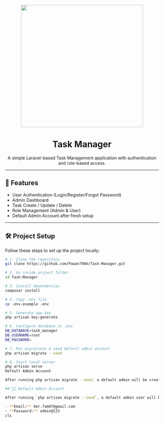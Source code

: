 <p align="center">
  <a href="https://laravel.com" target="_blank">
    <img src="https://raw.githubusercontent.com/laravel/art/master/logo-lockup/5%20SVG/2%20CMYK/1%20Full%20Color/laravel-logolockup-cmyk-red.svg" width="400">
  </a>
</p>

<h1 align="center">Task Manager</h1>

<p align="center">
  A simple Laravel-based Task Management application with authentication and role-based access.
</p>

---

## 🚀 Features
- User Authentication (Login/Register/Forgot Password)
- Admin Dashboard
- Task Create / Update / Delete
- Role Management (Admin & User)
- Default Admin Account after fresh setup

---

## 🛠️ Project Setup

Follow these steps to set up the project locally:

```bash
# 1. Clone the repository
git clone https://github.com/Pawan7986/Task-Manager.git

# 2. Go inside project folder
cd Task-Manager

# 3. Install dependencies
composer install

# 4. Copy .env file
cp .env.example .env

# 5. Generate app key
php artisan key:generate

# 6. Configure database in .env
DB_DATABASE=task_manager
DB_USERNAME=root
DB_PASSWORD=

# 7. Run migrations & seed default admin account
php artisan migrate --seed

# 8. Start local server
php artisan serve
Default Admin Account

After running php artisan migrate --seed, a default admin will be created:

## 👨‍💻 Default Admin Account

After running `php artisan migrate --seed`, a default admin user will be created automatically:

- **Email:** kmr.fam07@gmail.com  
- **Password:** admin@123
cls